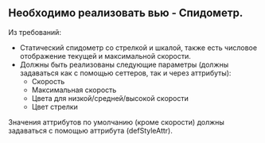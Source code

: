 ## Необходимо реализовать вью - Спидометр.

Из требований:  

- Статический спидометр со стрелкой и шкалой, также есть числовое отображение текущей и максимальной скорости.
- Должны быть реализованы следующие параметры (должны задаваться как с помощью сеттеров, так и через аттрибуты):
    - Скорость    
    - Максимальная скорость    
    - Цвета для низкой/средней/высокой скорости    
    - Цвет стрелки  

Значения аттрибутов по умолчанию (кроме скорости) должны задаваться с помощью аттрибута (defStyleAttr).